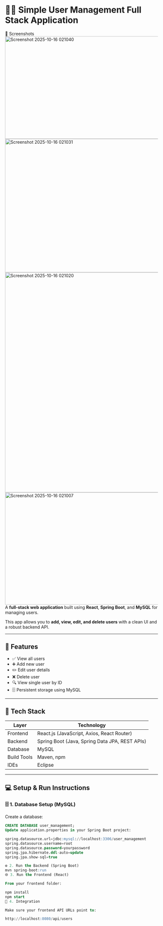 # 🧑‍💼 Simple User Management Full Stack Application
📸 Screenshots
<img width="669" height="338" alt="Screenshot 2025-10-16 021040" src="https://github.com/user-attachments/assets/e6722155-6a05-4e45-99d0-6bbedce510c6" />
<img width="676" height="440" alt="Screenshot 2025-10-16 021031" src="https://github.com/user-attachments/assets/72f2ce1e-30e0-48bd-939f-d6963b79f90e" />
<img width="1919" height="725" alt="Screenshot 2025-10-16 021020" src="https://github.com/user-attachments/assets/43a5a42a-edb5-4b14-979c-b2564695dfad" />
<img width="1919" height="370" alt="Screenshot 2025-10-16 021007" src="https://github.com/user-attachments/assets/af2bc8fc-b18a-4020-9fe2-1533c822549c" />
A **full-stack web application** built using **React**, **Spring Boot**, and **MySQL** for managing users.  

This app allows you to **add, view, edit, and delete users** with a clean UI and a robust backend API.

---

## 🚀 Features

- ✅ View all users  
- ➕ Add new user  
- ✏️ Edit user details  
- ❌ Delete user  
- 🔍 View single user by ID  
- 🗄️ Persistent storage using MySQL  

---

## 🧱 Tech Stack

| Layer | Technology |
|-------|-------------|
| Frontend | React.js (JavaScript, Axios, React Router) |
| Backend | Spring Boot (Java, Spring Data JPA, REST APIs) |
| Database | MySQL |
| Build Tools | Maven, npm |
| IDEs | Eclipse |

---

## 💻 Setup & Run Instructions

### 🗄️ 1. Database Setup (MySQL)
Create a database:
```sql
CREATE DATABASE user_management;
Update application.properties in your Spring Boot project:

spring.datasource.url=jdbc:mysql://localhost:3306/user_management
spring.datasource.username=root
spring.datasource.password=yourpassword
spring.jpa.hibernate.ddl-auto=update
spring.jpa.show-sql=true

⚙️ 2. Run the Backend (Spring Boot)
mvn spring-boot:run
🌐 3. Run the Frontend (React)

From your frontend folder:

npm install
npm start
🔗 4. Integration

Make sure your frontend API URLs point to:

http://localhost:8080/api/users


